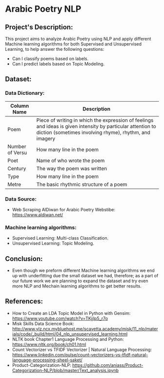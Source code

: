 # Arabic Poetry NLP

## Project's Description:

This project aims to analyze Arabic Poetry using NLP and apply different Machine learning algorithms for both Supervised and Unsupervised Learning, to help answer the following questions:

- Can I classify poems based on labels.
- Can I predict labels based on Topic Modeling.

## Dataset:

### Data Dictionary:

| Column Name | Description |
| --- | --- |
| Poem | Piece of writing in which the expression of feelings and ideas is given intensity by particular attention to diction (sometimes involving rhyme), rhythm, and imagery |
| Number of Versu | How many line in the poem |
| Poet |  Name of who wrote the poem |
| Century | The way the poem was written  |
| Type | How many line in the poem |
| Metre | The basic rhythmic structure of a poem |

### Data Source:
   - Web Scraping AlDiwan for Arabic Poetry Webstibe: https://www.aldiwan.net/

###  Machine learning algorithms:
- Supervised Learning: Multi-class Classification.
- Unsupervised Learning: Topic Modeling.

## Conclusion:
- Even though we preform different Machine learning algorithms we end up with underfitting due the small dataset we had, therefore; as a part of our future work we are planning to expand the dataset and try even more NLP and Mechain learning algorithms to get better results.

## References:

- How to Create an LDA Topic Model in Python with Gensim: https://www.youtube.com/watch?v=TKjjlp5_r7o
- Misk Skills Data Science Book: http://www.ylz.ncx.mybluehost.me/scavetta.academy/misk/11_nlp/materials/code/_build/html/04_nlp_unsupervised_learning.html
 - NLTK book Chapter1 Language Processing and Python:
https://www.nltk.org/book/ch01.html
- Count Vectorizer vs TFIDF Vectorizer | Natural Language Processing:
https://www.linkedin.com/pulse/count-vectorizers-vs-tfidf-natural-language-processing-sheel-saket/
- Product-Categorization-NLP: 
https://github.com/aniass/Product-Categorization-NLP/blob/master/Text_analysis.ipynb
